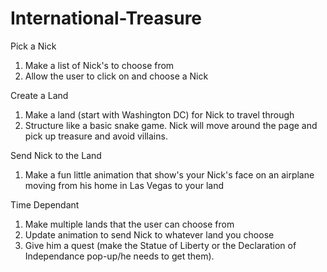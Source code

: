 # International-Treasure

Pick a Nick
1. Make a list of Nick's to choose from
2. Allow the user to click on and choose a Nick

Create a Land
1. Make a land (start with Washington DC) for Nick to travel through
2. Structure like a basic snake game. Nick will move around the page and pick up treasure and avoid villains. 

Send Nick to the Land
1. Make a fun little animation that show's your Nick's face on an airplane moving from his home in Las Vegas to your land

Time Dependant
1. Make multiple lands that the user can choose from
2. Update animation to send Nick to whatever land you choose
3. Give him a quest (make the Statue of Liberty or the Declaration of Independance pop-up/he needs to get them). 